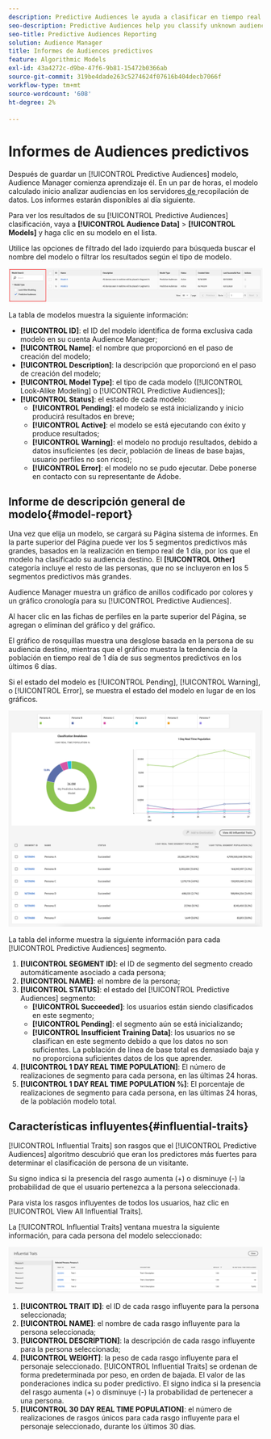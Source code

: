 ```yaml
---
description: Predictive Audiences le ayuda a clasificar en tiempo real audiencias desconocidas como personalidades diferenciadas, mediante el uso de la ciencia de datos.
seo-description: Predictive Audiences help you classify unknown audiences into distinct personas in real-time, using data science.
seo-title: Predictive Audiences Reporting
solution: Audience Manager
title: Informes de Audiences predictivos
feature: Algorithmic Models
exl-id: 43a4272c-d9be-47f6-9b81-15472b0366ab
source-git-commit: 319be4dade263c5274624f07616b404decb7066f
workflow-type: tm+mt
source-wordcount: '608'
ht-degree: 2%

---
```


# Informes de Audiences predictivos

Después de guardar un [!UICONTROL Predictive Audiences] modelo, Audience Manager comienza aprendizaje él. En un par de horas, el modelo calculado inicio analizar audiencias en los servidores[ de ](https://experienceleague.adobe.com/docs/audience-manager/user-guide/reference/system-components/components-data-collection.html?lang=es#dcs-pcs)recopilación de datos. Los informes estarán disponibles al día siguiente.

Para ver los resultados de su [!UICONTROL Predictive Audiences] clasificación, vaya a **[!UICONTROL Audience Data]** > **[!UICONTROL Models]** y haga clic en su modelo en el lista.

Utilice las opciones de filtrado del lado izquierdo para búsqueda buscar el nombre del modelo o filtrar los resultados según el tipo de modelo.

![predictive-audiences-filter](assets/predictive-audiences-filter-models.png)

La tabla de modelos muestra la siguiente información:

* **[!UICONTROL ID]**: el ID del modelo identifica de forma exclusiva cada modelo en su cuenta Audience Manager;
* **[!UICONTROL Name]**: el nombre que proporcionó en el paso de creación del modelo;
* **[!UICONTROL Description]**: la descripción que proporcionó en el paso de creación del modelo;
* **[!UICONTROL Model Type]**: el tipo de cada modelo ([!UICONTROL Look-Alike Modeling] o [!UICONTROL Predictive Audiences]);
* **[!UICONTROL Status]**: el estado de cada modelo:
   * **[!UICONTROL Pending]**: el modelo se está inicializando y inicio producirá resultados en breve;
   * **[!UICONTROL Active]**: el modelo se está ejecutando con éxito y produce resultados;
   * **[!UICONTROL Warning]**: el modelo no produjo resultados, debido a datos insuficientes (es decir, población de líneas de base bajas, usuario perfiles no son ricos);
   * **[!UICONTROL Error]**: el modelo no se pudo ejecutar. Debe ponerse en contacto con su representante de Adobe.

## Informe de descripción general de modelo{#model-report}

Una vez que elija un modelo, se cargará su Página sistema de informes. En la parte superior del Página puede ver los 5 segmentos predictivos más grandes, basados en la realización en tiempo real de 1 día, por los que el modelo ha clasificado su audiencia destino. El **[!UICONTROL Other]** categoría incluye el resto de las personas, que no se incluyeron en los 5 segmentos predictivos más grandes.

Audience Manager muestra un gráfico de anillos codificado por colores y un gráfico cronología para su [!UICONTROL Predictive Audiences].

Al hacer clic en las fichas de perfiles en la parte superior del Página, se agregan o eliminan del gráfico y del gráfico.

El gráfico de rosquillas muestra una desglose basada en la persona de su audiencia destino, mientras que el gráfico muestra la tendencia de la población en tiempo real de 1 día de sus segmentos predictivos en los últimos 6 días.

Si el estado del modelo es [!UICONTROL Pending], [!UICONTROL Warning], o [!UICONTROL Error], se muestra el estado del modelo en lugar de en los gráficos.

![informe de persona inteligente](assets/predictive-audiences-report.png)

La tabla del informe muestra la siguiente información para cada [!UICONTROL Predictive Audiences] segmento.

1. **[!UICONTROL SEGMENT ID]**: el ID de segmento del segmento creado automáticamente asociado a cada persona;
1. **[!UICONTROL NAME]**: el nombre de la persona;
1. **[!UICONTROL STATUS]**: el estado del [!UICONTROL Predictive Audiences] segmento:
   * **[!UICONTROL Succeeded]**: los usuarios están siendo clasificados en este segmento;
   * **[!UICONTROL Pending]**: el segmento aún se está inicializando;
   * **[!UICONTROL Insufficient Training Data]**: los usuarios no se clasifican en este segmento debido a que los datos no son suficientes. La población de línea de base total es demasiado baja y no proporciona suficientes datos de los que aprender.
1. **[!UICONTROL 1 DAY REAL TIME POPULATION]**: El número de realizaciones de segmento para cada persona, en las últimas 24 horas.
1. **[!UICONTROL 1 DAY REAL TIME POPULATION %]**: El porcentaje de realizaciones de segmento para cada persona, en las últimas 24 horas, de la población modelo total.

## Características influyentes{#influential-traits}

[!UICONTROL Influential Traits] son rasgos que el [!UICONTROL Predictive Audiences] algoritmo descubrió que eran los predictores más fuertes para determinar el clasificación de persona de un visitante.

Su signo indica si la presencia del rasgo aumenta (+) o disminuye (-) la probabilidad de que el usuario pertenezca a la persona seleccionada.

Para vista los rasgos influyentes de todos los usuarios, haz clic en [!UICONTROL View All Influential Traits].

La [!UICONTROL Influential Traits] ventana muestra la siguiente información, para cada persona del modelo seleccionado:

![rasgos influyentes](assets/predictive-audiences-influential-traits.png)

1. **[!UICONTROL TRAIT ID]**: el ID de cada rasgo influyente para la persona seleccionada;
1. **[!UICONTROL NAME]**: el nombre de cada rasgo influyente para la persona seleccionada;
1. **[!UICONTROL DESCRIPTION]**: la descripción de cada rasgo influyente para la persona seleccionada;
1. **[!UICONTROL WEIGHT]**: la peso de cada rasgo influyente para el personaje seleccionado. [!UICONTROL Influential Traits] se ordenan de forma predeterminada por peso, en orden de bajada.  El valor de las ponderaciones indica su poder predictivo. El signo indica si la presencia del rasgo aumenta (+) o disminuye (-) la probabilidad de pertenecer a una persona.
1. **[!UICONTROL 30 DAY REAL TIME POPULATION]**: el número de realizaciones de rasgos únicos para cada rasgo influyente para el personaje seleccionado, durante los últimos 30 días.
